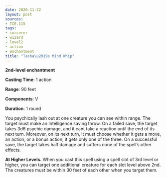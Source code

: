 ```yaml
---
date: 2020-11-22
layout: post
sources:
- TCE.115
tags:
- sorcerer
- wizard
- level2
- action
- enchantment
title: "Tasha\u2019s Mind Whip"
---
```


**2nd-level enchantment**

**Casting Time**: 1 action

**Range**: 90 feet

**Components**: V

**Duration**: 1 round

You psychically lash out at one creature you can see within range. The target must make an Intelligence saving throw. On a failed save, the target takes 3d6 psychic damage, and it cant take a reaction until the end of its next turn. Moreover, on its next turn, it must choose whether it gets a move, an action, or a bonus action; it gets only one of the three. On a successful save, the target takes half damage and suffers none of the spell’s other effects.

**At Higher Levels.** When you cast this spell using a spell slot of 3rd level or higher, you can target one additional creature for each slot level above 2nd. The creatures must be within 30 feet of each other when you target them.
